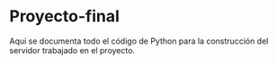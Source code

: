 # Proyecto-final
Aquí se documenta todo el código  de Python para la construcción del servidor trabajado en el proyecto.

